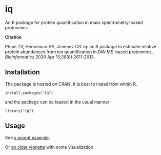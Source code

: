 # iq
An R package  for protein quantification in mass spectrometry-based proteomics

**Citation**

Pham TV, Henneman AA, Jimenez CR. iq: an R package to estimate relative protein abundances from ion quantification in DIA-MS-based proteomics, _Bioinformatics_ 2020 Apr 15;36(8):2611-2613.

## Installation

The package is hosted on CRAN. It is best to install from within R.

```
install.packages("iq")
```

and the package can be loaded in the usual manner

```
library("iq")
```

## Usage

See [a recent example](https://cran.r-project.org/web/packages/iq/vignettes/iq-fast.html).

Or [an older vignette](https://cran.r-project.org/web/packages/iq/vignettes/iq.html) with some visualization.